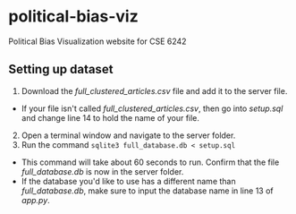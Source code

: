 # political-bias-viz
Political Bias Visualization website for CSE 6242

## Setting up dataset
1. Download the *full_clustered_articles.csv* file and add it to the server file.
* If your file isn't called *full_clustered_articles.csv*, then go into *setup.sql* and change line 14 to hold the name of your file.
2. Open a terminal window and navigate to the server folder.
3. Run the command `sqlite3 full_database.db < setup.sql`
* This command will take about 60 seconds to run. Confirm that the file *full_database.db* is now in the server folder.
* If the database you'd like to use has a different name than *full_database.db*, make sure to input the database name in line 13 of *app.py*.
